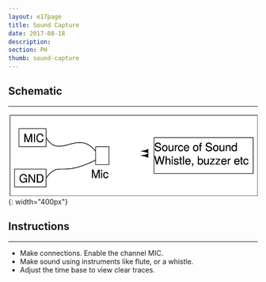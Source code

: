 ```yaml
---
layout: e17page
title: Sound Capture
date: 2017-08-18
description: 
section: PH
thumb: sound-capture
---
```


## Schematic
___

![](images/schematics/sound-capture.png){: width="400px"}

## Instructions
___
- Make connections. Enable the channel MIC.
- Make sound using instruments like flute, or a whistle.
- Adjust the time base to view clear traces.

